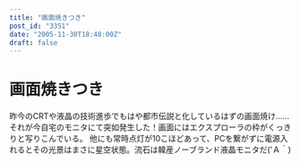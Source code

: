 ```yaml
---
title: "画面焼きつき"
post_id: "3351"
date: "2005-11-30T18:48:00Z"
draft: false
---
```


# 画面焼きつき

昨今のCRTや液晶の技術進歩でもはや都市伝説と化しているはずの画面焼け……それが今自宅のモニタにて突如発生した！画面にはエクスプローラの枠がくっきりと写りこんでいる。 他にも常時点灯が10こほどあって、PCを繋がずに電源入れるとその光景はまさに星空状態。流石は韓産ノーブランド液晶モニタだ('Ａ｀)
